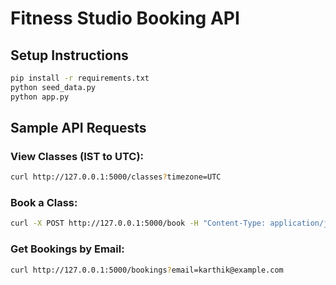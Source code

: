 # Fitness Studio Booking API

## Setup Instructions

```bash
pip install -r requirements.txt
python seed_data.py
python app.py
```

## Sample API Requests

### View Classes (IST to UTC):
```bash
curl http://127.0.0.1:5000/classes?timezone=UTC
```

### Book a Class:
```bash
curl -X POST http://127.0.0.1:5000/book -H "Content-Type: application/json" -d '{"class_id": 1, "client_name": "Karthik", "client_email": "karthik@example.com"}'
```

### Get Bookings by Email:
```bash
curl http://127.0.0.1:5000/bookings?email=karthik@example.com
```
